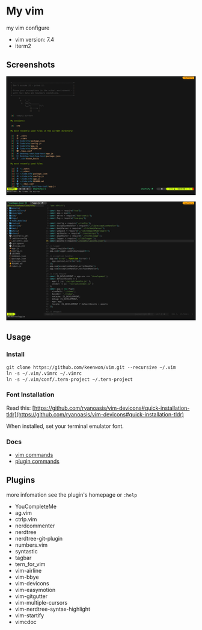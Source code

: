# My vim

my vim configure

* vim version: 7.4
* iterm2

## Screenshots

![](https://raw.githubusercontent.com/keenwon/vim/master/screenshots/img1.png)

![](https://raw.githubusercontent.com/keenwon/vim/master/screenshots/img2.png)

## Usage

### Install

```shell
git clone https://github.com/keenwon/vim.git --recursive ~/.vim
ln -s ~/.vim/.vimrc ~/.vimrc
ln -s ~/.vim/conf/.tern-project ~/.tern-project
```

### Font Installation

Read this: [https://github.com/ryanoasis/vim-devicons#quick-installation-tldr](https://github.com/ryanoasis/vim-devicons#quick-installation-tldr)

When installed, set your terminal emulator font.

### Docs

* [vim commands](https://github.com/keenwon/vim/blob/master/manual/vim.md)
* [plugin commands](https://github.com/keenwon/vim/blob/master/.vimrc#L94)

## Plugins

more infomation see the plugin's homepage or `:help`

* YouCompleteMe
* ag.vim
* ctrlp.vim
* nerdcommenter
* nerdtree
* nerdtree-git-plugin
* numbers.vim
* syntastic
* tagbar
* tern_for_vim
* vim-airline
* vim-bbye
* vim-devicons
* vim-easymotion
* vim-gitgutter
* vim-multiple-cursors
* vim-nerdtree-syntax-highlight
* vim-startify
* vimcdoc
